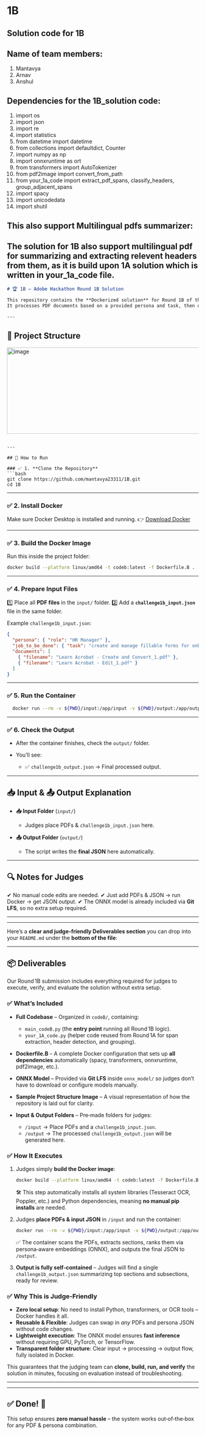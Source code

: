 # 1B
## Solution code for 1B

## Name of team members:
1) Mantavya
2) Arnav
3) Anshul

## Dependencies for the 1B_solution code:
1) import os
2) import json
3) import re
4) import statistics
5) from datetime import datetime
6) from collections import defaultdict, Counter
7) import numpy as np
8) import onnxruntime as ort
9) from transformers import AutoTokenizer
10) from pdf2image import convert_from_path
11) from your_1a_code import extract_pdf_spans, classify_headers, group_adjacent_spans
12) import spacy
13) import unicodedata
14) import shutil

## This also support Multilingual pdfs summarizer:
The solution for 1B also support multilingual pdf for summarizing and extracting relevent headers from them, as it is build upon 1A solution which is written in your_1a_code file.
---
```markdown
# 🏆 1B – Adobe Hackathon Round 1B Solution

This repository contains the **Dockerized solution** for Round 1B of the Adobe Hackathon.  
It processes PDF documents based on a provided persona and task, then outputs structured JSON.

---
```

## 📂 Project Structure
<img width="1280" height="226" alt="image" src="https://github.com/user-attachments/assets/abc7f4ab-a4da-4230-9859-bd4e5604e501" />

````

---

## 🚀 How to Run

### ✅ 1. **Clone the Repository**
```bash
git clone https://github.com/mantavya23311/1B.git
cd 1B
````

---

### ✅ 2. **Install Docker**

Make sure Docker Desktop is installed and running.
👉 [Download Docker](https://www.docker.com/products/docker-desktop/)

---

### ✅ 3. **Build the Docker Image**

Run this inside the project folder:

```bash
docker build --platform linux/amd64 -t codeb:latest -f Dockerfile.B .

```

---

### ✅ 4. **Prepare Input Files**

1️⃣ Place all **PDF files** in the `input/` folder.
2️⃣ Add a **`challenge1b_input.json`** file in the same folder.

Example `challenge1b_input.json`:

```json
{
  "persona": { "role": "HR Manager" },
  "job_to_be_done": { "task": "create and manage fillable forms for onboarding and compliance" },
  "documents": [
    { "filename": "Learn Acrobat - Create and Convert_1.pdf" },
    { "filename": "Learn Acrobat - Edit_1.pdf" }
  ]
}
```

---

### ✅ 5. **Run the Container**

```bash
  docker run --rm -v ${PWD}/input:/app/input -v ${PWD}/output:/app/output codeb:latest


```
---

### ✅ 6. **Check the Output**

* After the container finishes, check the `output/` folder.
* You’ll see:

  * ✅ `challenge1b_output.json` → Final processed output.

---

## 📥 Input & 📤 Output Explanation

* **📥 Input Folder** (`input/`)

  * Judges place PDFs & `challenge1b_input.json` here.

* **📤 Output Folder** (`output/`)

  * The script writes the **final JSON** here automatically.

---

## 🔍 Notes for Judges

✔ No manual code edits are needed.
✔ Just add PDFs & JSON → run Docker → get JSON output.
✔ The ONNX model is already included via **Git LFS**, so no extra setup required.

---
---
Here’s a **clear and judge‑friendly Deliverables section** you can drop into your `README.md` under the **bottom of the file**:

---

## 📦 Deliverables

Our Round 1B submission includes everything required for judges to execute, verify, and evaluate the solution without extra setup.

### ✅ What’s Included

* **Full Codebase** – Organized in `codeB/`, containing:

  * `main_codeB.py` (the **entry point** running all Round 1B logic).
  * `your_1A_code.py` (helper code reused from Round 1A for span extraction, header detection, and grouping).
* **Dockerfile.B** – A complete Docker configuration that sets up **all dependencies** automatically (spacy, transformers, onnxruntime, pdf2image, etc.).
* **ONNX Model** – Provided via **Git LFS** inside `onnx_model/` so judges don’t have to download or configure models manually.
* **Sample Project Structure Image** – A visual representation of how the repository is laid out for clarity.
* **Input & Output Folders** – Pre‑made folders for judges:

  * `/input` → Place PDFs and a `challenge1b_input.json`.
  * `/output` → The processed `challenge1b_output.json` will be generated here.

### ✅ How It Executes

1. Judges simply **build the Docker image**:

   ```bash
   docker build --platform linux/amd64 -t codeb:latest -f Dockerfile.B .
   ```

   🛠 This step automatically installs all system libraries (Tesseract OCR, Poppler, etc.) and Python dependencies, meaning **no manual pip installs** are needed.

2. Judges **place PDFs & input JSON** in `/input` and run the container:

   ```bash
   docker run --rm -v ${PWD}/input:/app/input -v ${PWD}/output:/app/output codeb:latest
   ```

   ✅ The container scans the PDFs, extracts sections, ranks them via persona‑aware embeddings (ONNX), and outputs the final JSON to `/output`.

3. **Output is fully self‑contained** – Judges will find a single `challenge1b_output.json` summarizing top sections and subsections, ready for review.

### ✅ Why This is Judge‑Friendly

* **Zero local setup**: No need to install Python, transformers, or OCR tools – Docker handles it all.
* **Reusable & Flexible**: Judges can swap in *any* PDFs and persona JSON without code changes.
* **Lightweight execution**: The ONNX model ensures **fast inference** without requiring GPU, PyTorch, or TensorFlow.
* **Transparent folder structure**: Clear input → processing → output flow, fully isolated in Docker.

This guarantees that the judging team can **clone, build, run, and verify** the solution in minutes, focusing on evaluation instead of troubleshooting.

---




---



## ✅ Done! 🎉

This setup ensures **zero manual hassle** – the system works out‑of‑the‑box for any PDF & persona combination.


